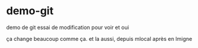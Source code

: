# demo-git
demo de git
essai de modification pour voir
et oui

ça change beaucoup comme ça.
et la aussi, depuis mlocal après en lmigne